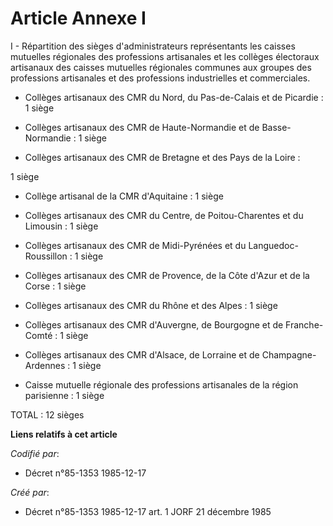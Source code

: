 # Article Annexe I

I - Répartition des sièges d'administrateurs représentants les caisses mutuelles régionales des professions artisanales et
les collèges électoraux artisanaux des caisses mutuelles régionales communes aux groupes des professions artisanales et des
professions industrielles et commerciales.

- Collèges artisanaux des CMR du Nord, du Pas-de-Calais et de   Picardie : 1 siège 

- Collèges artisanaux des CMR de Haute-Normandie et de   Basse-Normandie : 1 siège 

- Collèges artisanaux des CMR de Bretagne et des Pays de la Loire :

1 siège 

- Collège artisanal de la CMR d'Aquitaine : 1 siège 

- Collèges artisanaux des CMR du Centre, de Poitou-Charentes et du   Limousin : 1 siège 

- Collèges artisanaux des CMR de Midi-Pyrénées et du   Languedoc-Roussillon : 1 siège 

- Collèges artisanaux des CMR de Provence, de la Côte d'Azur et   de la Corse : 1 siège 

- Collèges artisanaux des CMR du Rhône et des Alpes : 1 siège 

- Collèges artisanaux des CMR d'Auvergne, de Bourgogne et de   Franche-Comté : 1 siège 

- Collèges artisanaux des CMR d'Alsace, de Lorraine et de   Champagne-Ardennes : 1 siège 

- Caisse mutuelle régionale des professions artisanales de la   région parisienne : 1 siège 

TOTAL : 12 sièges

**Liens relatifs à cet article**

_Codifié par_:

  - Décret n°85-1353 1985-12-17

_Créé par_:

  - Décret n°85-1353 1985-12-17 art. 1 JORF 21 décembre 1985
